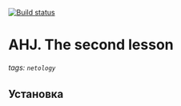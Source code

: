 [![Build status](https://ci.appveyor.com/api/projects/status/wk4bdfhtt9xx3fgk?svg=true)](https://ci.appveyor.com/project/mrvotum/1-3-continuous-deployment)

# AHJ. The second lesson

###### tags: `netology`

## Установка

